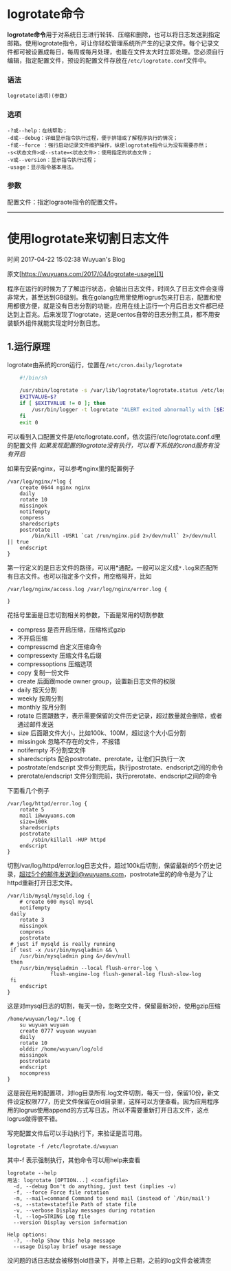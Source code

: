 # logrotate命令

**logrotate命令**用于对系统日志进行轮转、压缩和删除，也可以将日志发送到指定邮箱。使用logrotate指令，可让你轻松管理系统所产生的记录文件。每个记录文件都可被设置成每日，每周或每月处理，也能在文件太大时立即处理。您必须自行编辑，指定配置文件，预设的配置文件存放在`/etc/logrotate.conf`文件中。 

### 语法  
    logrotate(选项)(参数)

### 选项  
    -?或--help：在线帮助；
    -d或--debug：详细显示指令执行过程，便于排错或了解程序执行的情况；
    -f或--force ：强行启动记录文件维护操作，纵使logrotate指令认为没有需要亦然；
    -s<状态文件>或--state=<状态文件>：使用指定的状态文件；
    -v或--version：显示指令执行过程；
    -usage：显示指令基本用法。

### 参数  
配置文件：指定lograote指令的配置文件。

----

# 使用logrotate来切割日志文件

 时间 2017-04-22 15:02:38  Wuyuan's Blog

原文[https://wuyuans.com/2017/04/logrotate-usage][1]

程序在运行的时候为了了解运行状态，会输出日志文件，时间久了日志文件会变得非常大，甚至达到GB级别。我在golang应用里使用logrus包来打日志，配置和使用都很方便，就是没有日志分割的功能，应用在线上运行一个月后日志文件都已经达到上百兆。后来发现了logrotate，这是centos自带的日志分割工具，都不用安装额外组件就能实现定时分割日志。

## 1.运行原理 

logrotate由系统的cron运行，位置在`/etc/cron.daily/logrotate`


```bash
    #!/bin/sh
    
    /usr/sbin/logrotate -s /var/lib/logrotate/logrotate.status /etc/logrotate.conf
    EXITVALUE=$?
    if [ $EXITVALUE != 0 ]; then
        /usr/bin/logger -t logrotate "ALERT exited abnormally with [$EXITVALUE]"
    fi
    exit 0
```

可以看到入口配置文件是/etc/logrotate.conf，依次运行/etc/logrotate.conf.d里的配置文件 _如果发现配置的logrotate没有执行，可以看下系统的crond服务有没有开启_

如果有安装nginx，可以参考nginx里的配置例子

    /var/log/nginx/*log {
        create 0644 nginx nginx
        daily
        rotate 10
        missingok
        notifempty
        compress
        sharedscripts
        postrotate
            /bin/kill -USR1 `cat /run/nginx.pid 2>/dev/null` 2>/dev/null || true
        endscript
    }

第一行定义的是日志文件的路径，可以用*通配，一般可以定义成`*.log`来匹配所有日志文件。也可以指定多个文件，用空格隔开，比如

    /var/log/nginx/access.log /var/log/nginx/error.log {
     
    }

花括号里面是日志切割相关的参数，下面是常用的切割参数

* compress 是否开启压缩，压缩格式gzip
* 不开启压缩
* compresscmd 自定义压缩命令
* compressexty 压缩文件名后缀
* compressoptions 压缩选项
* copy 复制一份文件
* create 后面跟mode owner group，设置新日志文件的权限
* daily 按天分割
* weekly 按周分割
* monthly 按月分割
* rotate 后面跟数字，表示需要保留的文件历史记录，超过数量就会删除，或者通过邮件发送
* size 后面跟文件大小，比如100k、100M，超过这个大小后分割
* missingok 忽略不存在的文件，不报错
* notifempty 不分割空文件
* sharedscripts 配合postrotate、prerotate，让他们只执行一次
* postrotate/endscript 文件分割完后，执行postrotate、endscript之间的命令
* prerotate/endscript 文件分割完前，执行prerotate、endscript之间的命令

下面看几个例子

    /var/log/httpd/error.log {
        rotate 5
        mail i@wuyuans.com
        size=100k
        sharedscripts
        postrotate
            /sbin/killall -HUP httpd
        endscript
    }

切割/var/log/httpd/error.log日志文件，超过100k后切割，保留最新的5个历史记录，超过5个的邮件发送到i@wuyuans.com，postrotate里的的命令是为了让httpd重新打开日志文件。

    /var/lib/mysql/mysqld.log {
        # create 600 mysql mysql
        notifempty
     daily
        rotate 3
        missingok
        compress
        postrotate
     # just if mysqld is really running
     if test -x /usr/bin/mysqladmin && \
        /usr/bin/mysqladmin ping &>/dev/null
     then
        /usr/bin/mysqladmin --local flush-error-log \
                  flush-engine-log flush-general-log flush-slow-log
     fi
        endscript
    }

这是对mysql日志的切割，每天一份，忽略空文件，保留最新3份，使用gzip压缩

    /home/wuyuan/log/*.log {
        su wuyuan wuyuan
        create 0777 wuyuan wuyuan
        daily
        rotate 10
        olddir /home/wuyuan/log/old
        missingok
        postrotate
        endscript
        nocompress
    }

这是我在用的配置项，对log目录所有.log文件切割，每天一份，保留10份，新文件设定权限777，历史文件保留在old目录里，这样可以方便查看。因为应用程序用的logrus使用append的方式写日志，所以不需要重新打开日志文件，这点logrus做得很不错。

写完配置文件后可以手动执行下，来验证是否可用。

    logrotate -f /etc/logrotate.d/wuyuan

其中-f 表示强制执行，其他命令可以用help来查看

    logrotate --help
    用法: logrotate [OPTION...] <configfile>
      -d, --debug Don't do anything, just test (implies -v)
      -f, --force Force file rotation
      -m, --mail=command Command to send mail (instead of `/bin/mail')
      -s, --state=statefile Path of state file
      -v, --verbose Display messages during rotation
      -l, --log=STRING Log file
      --version Display version information
    
    Help options:
      -?, --help Show this help message
      --usage Display brief usage message

没问题的话日志就会被移到old目录下，并带上日期，之前的log文件会被清空

[1]: https://wuyuans.com/2017/04/logrotate-usage

